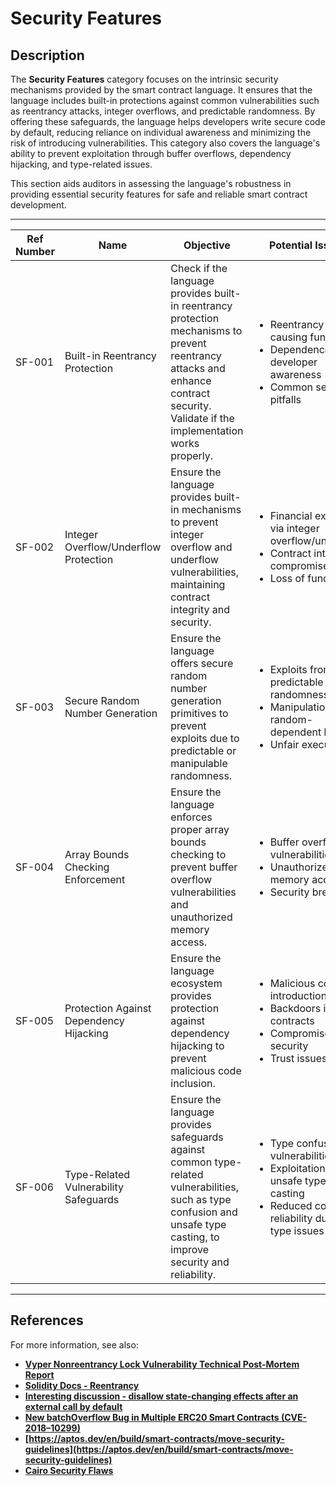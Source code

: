 # Security Features

## Description

The **Security Features** category focuses on the intrinsic security mechanisms provided by the smart contract language. It ensures that the language includes built-in protections against common vulnerabilities such as reentrancy attacks, integer overflows, and predictable randomness. By offering these safeguards, the language helps developers write secure code by default, reducing reliance on individual awareness and minimizing the risk of introducing vulnerabilities. This category also covers the language's ability to prevent exploitation through buffer overflows, dependency hijacking, and type-related issues.

This section aids auditors in assessing the language's robustness in providing essential security features for safe and reliable smart contract development.

---

| Ref Number | Name                                       | Objective                                                                                                                                               | Potential Issues                                                                                                                                       |
|------------|--------------------------------------------|---------------------------------------------------------------------------------------------------------------------------------------------------------|--------------------------------------------------------------------------------------------------------------------------------------------------------|
| SF-001     | Built-in Reentrancy Protection             | Check if the language provides built-in reentrancy protection mechanisms to prevent reentrancy attacks and enhance contract security. Validate if the implementation works properly. | <ul><li>Reentrancy attacks causing fund loss</li><li>Dependence on developer awareness</li><li>Common security pitfalls</li></ul> |
| SF-002     | Integer Overflow/Underflow Protection      | Ensure the language provides built-in mechanisms to prevent integer overflow and underflow vulnerabilities, maintaining contract integrity and security. | <ul><li>Financial exploits via integer overflow/underflow</li><li>Contract integrity compromise</li><li>Loss of funds</li></ul> |
| SF-003     | Secure Random Number Generation            | Ensure the language offers secure random number generation primitives to prevent exploits due to predictable or manipulable randomness.                  | <ul><li>Exploits from predictable randomness</li><li>Manipulation of random-dependent logic</li><li>Unfair execution</li></ul> |
| SF-004     | Array Bounds Checking Enforcement          | Ensure the language enforces proper array bounds checking to prevent buffer overflow vulnerabilities and unauthorized memory access.                    | <ul><li>Buffer overflow vulnerabilities</li><li>Unauthorized memory access</li><li>Security breaches</li></ul> |
| SF-005     | Protection Against Dependency Hijacking    | Ensure the language ecosystem provides protection against dependency hijacking to prevent malicious code inclusion.                                      | <ul><li>Malicious code introduction</li><li>Backdoors in contracts</li><li>Compromised security</li><li>Trust issues</li></ul> |
| SF-006     | Type-Related Vulnerability Safeguards      | Ensure the language provides safeguards against common type-related vulnerabilities, such as type confusion and unsafe type casting, to improve security and reliability. | <ul><li>Type confusion vulnerabilities</li><li>Exploitation via unsafe type casting</li><li>Reduced contract reliability due to type issues</li></ul> |

---

## References

For more information, see also:

- **[Vyper Nonreentrancy Lock Vulnerability Technical Post-Mortem Report](https://hackmd.io/@vyperlang/HJUgNMhs2)**
- **[Solidity Docs - Reentrancy](https://docs.soliditylang.org/en/latest/security-considerations.html#reentrancy)**
- **[Interesting discussion - disallow state-changing effects after an external call by default](https://github.com/ethereum/solidity/issues/12996)**
- **[New batchOverflow Bug in Multiple ERC20 Smart Contracts (CVE-2018–10299)](https://peckshield.medium.com/alert-new-batchoverflow-bug-in-multiple-erc20-smart-contracts-cve-2018-10299-511067db6536)**
- **[https://aptos.dev/en/build/smart-contracts/move-security-guidelines](https://aptos.dev/en/build/smart-contracts/move-security-guidelines)**
- **[Cairo Security Flaws](https://oxor.io/blog/2024-08-16-cairo-security-flaws/)**
